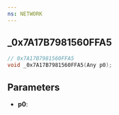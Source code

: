```yaml
---
ns: NETWORK
---
```

## _0x7A17B7981560FFA5

```c
// 0x7A17B7981560FFA5
void _0x7A17B7981560FFA5(Any p0);
```

## Parameters
* **p0**:
